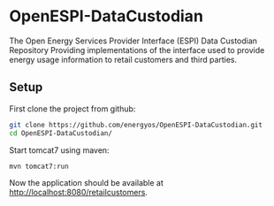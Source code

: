 OpenESPI-DataCustodian
======================

The Open Energy Services Provider Interface (ESPI) Data Custodian Repository Providing implementations of the interface used to provide energy usage information to retail customers and third parties.

## Setup

First clone the project from github:

```bash
git clone https://github.com/energyos/OpenESPI-DataCustodian.git
cd OpenESPI-DataCustodian/
```

Start tomcat7 using maven:

```bash
mvn tomcat7:run
```

Now the application should be available at [http://localhost:8080/retailcustomers](http://localhost:8080/retailcustomers).

